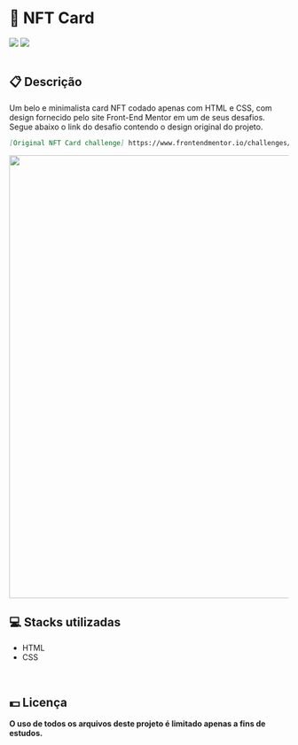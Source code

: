 <h1>👾 NFT Card</h1>
<div class="badges">
  <img src="https://img.shields.io/badge/html5-%23E34F26.svg?style=for-the-badge&logo=html5&logoColor=white">
  <img src="https://img.shields.io/badge/css3-%231572B6.svg?style=for-the-badge&logo=css3&logoColor=white">
</div>
<br>
<h2>📋 Descrição</h2>
<p>
    Um belo e minimalista card NFT codado apenas com HTML e CSS, com design fornecido pelo site Front-End Mentor
    em um de seus desafios. Segue abaixo o link do desafio contendo o design original do projeto.
</p>

```md
[Original NFT Card challenge] https://www.frontendmentor.io/challenges/nft-preview-card-component-SbdUL_w0U
```

<img width="800px" src="https://user-images.githubusercontent.com/105606295/193474316-3f03edc8-42b2-4200-90c5-f6e5b6c71769.png">

<br>
<h2> 💻 Stacks utilizadas</h2>
<ul>
  <li>HTML</li>
  <li>CSS</li>
</ul>
<br>
<h2> 💵 Licença</h2>
<p><b>O uso de todos os arquivos deste projeto é limitado apenas a fins de estudos.<b></p>